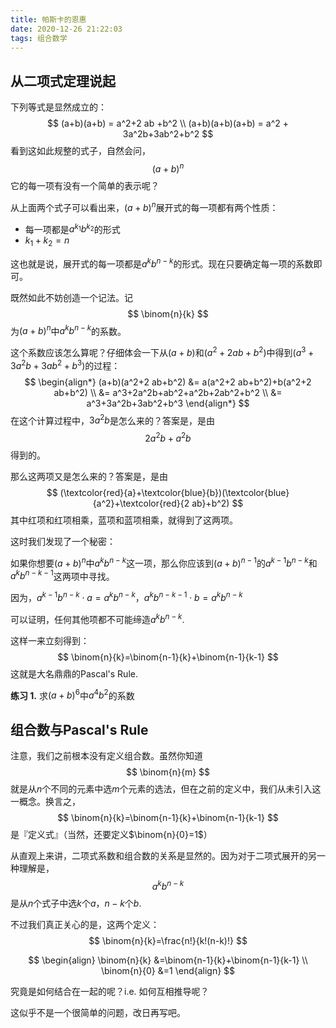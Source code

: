 ```yaml
---
title: 帕斯卡的恩惠
date: 2020-12-26 21:22:03
tags: 组合数学
---
```


## 从二项式定理说起

下列等式是显然成立的：
$$
(a+b)(a+b) = a^2+2 ab +b^2 \\
(a+b)(a+b)(a+b) = a^2 + 3a^2b+3ab^2+b^2
$$
看到这如此规整的式子，自然会问，
$$
(a+b)^n 
$$
它的每一项有没有一个简单的表示呢？

从上面两个式子可以看出来，$(a+b)^n$展开式的每一项都有两个性质：

+ 每一项都是$a^{k_1} b^{k_2}$的形式
+ $k_1+k_2=n$

这也就是说，展开式的每一项都是$a^k b^{n-k}$的形式。现在只要确定每一项的系数即可。

既然如此不妨创造一个记法。记
$$
\binom{n}{k}
$$
为$(a+b)^n$中$a^k b^{n-k}$的系数。

这个系数应该怎么算呢？仔细体会一下从$(a+b)$和$(a^2+2ab+b^2)$中得到$(a^3+3a^2b+3ab^2+b^3)$的过程：
$$
\begin{align*}
(a+b)(a^2+2 ab+b^2) &= a(a^2+2 ab+b^2)+b(a^2+2 ab+b^2) \\
                    &= a^3+2a^2b+ab^2+a^2b+2ab^2+b^2 \\
                    &= a^3+3a^2b+3ab^2+b^3
\end{align*}
$$
在这个计算过程中，$3 a^2 b$是怎么来的？答案是，是由
$$
2a^2b + a^2b
$$
得到的。

那么这两项又是怎么来的？答案是，是由
$$
(\textcolor{red}{a}+\textcolor{blue}{b})(\textcolor{blue}{a^2}+\textcolor{red}{2 ab}+b^2)
$$
其中红项和红项相乘，蓝项和蓝项相乘，就得到了这两项。

这时我们发现了一个秘密：

如果你想要$(a+b)^n$中$a^k b^{n-k}$这一项，那么你应该到$(a+b)^{n-1}$的$a^{k-1}b^{n-k}$和$a^{k}b^{n-k-1}$这两项中寻找。

因为，$a^{k-1}b^{n-k} \cdot a=a^k b^{n-k}$，$a^{k}b^{n-k-1} \cdot b=a^k b^{n-k}$

可以证明，任何其他项都不可能缔造$a^k b^{n-k}$.

这样一来立刻得到：
$$
\binom{n}{k}=\binom{n-1}{k}+\binom{n-1}{k-1}
$$
这就是大名鼎鼎的Pascal's Rule.

**练习 1.** 求$(a+b)^6$中$a^4b^2$的系数

## 组合数与Pascal's Rule

注意，我们之前根本没有定义组合数。虽然你知道
$$
\binom{n}{m}
$$
就是从$n$个不同的元素中选$m$个元素的选法，但在之前的定义中，我们从未引入这一概念。换言之，
$$
\binom{n}{k}=\binom{n-1}{k}+\binom{n-1}{k-1}
$$
是『定义式』（当然，还要定义$\binom{n}{0}=1$）

从直观上来讲，二项式系数和组合数的关系是显然的。因为对于二项式展开的另一种理解是，
$$
a^k b^{n-k}
$$
是从$n$个式子中选$k$个$a$，$n-k$个$b$.

不过我们真正关心的是，这两个定义：
$$
\binom{n}{k}=\frac{n!}{k!(n-k)!}
$$

$$
\begin{align}
\binom{n}{k} &=\binom{n-1}{k}+\binom{n-1}{k-1} \\
\binom{n}{0} &=1
\end{align}
$$

究竟是如何结合在一起的呢？i.e. 如何互相推导呢？

这似乎不是一个很简单的问题，改日再写吧。